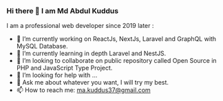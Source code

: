 ### Hi there 👋 I am Md Abdul Kuddus

I am a professional web developer since 2019 later :

- 🔭 I’m currently working on ReactJs, NextJs, Laravel and GraphQL with MySQL Database.
- 🌱 I’m currently learning in depth Laravel and NestJS.
- 👯 I’m looking to collaborate on public repository called Open Source in PHP and JavaScript Type Project.
- 🤔 I’m looking for help with ...
- 💬 Ask me about whatever you want, I will try my best.
- 📫 How to reach me: ma.kuddus37@gmail.com

